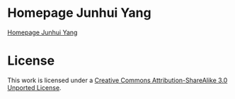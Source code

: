 # Homepage Junhui Yang

[Homepage Junhui Yang](https://yjhjaja.github.io/)


# License

This work is licensed under a [Creative Commons Attribution-ShareAlike 3.0 Unported License](http://creativecommons.org/licenses/by-sa/3.0/).



